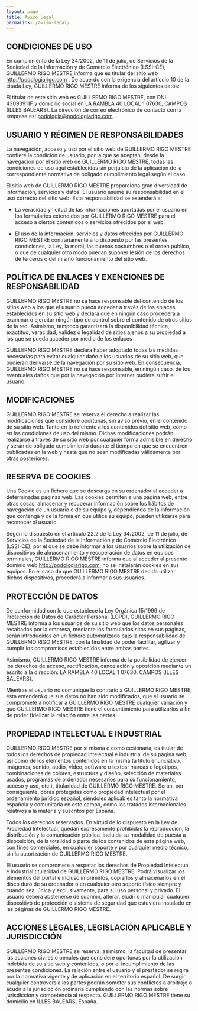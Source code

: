 ```yaml
---
layout: page
title: Aviso Legal
permalink: /aviso-legal/
---
```


## CONDICIONES DE USO

En cumplimiento de la Ley 34/2002, de 11 de julio, de Servicios de la Sociedad de la Información 
y de Comercio Electrónico (LSSI-CE), GUILLERMO RIGO MESTRE informa que es titular del sitio 
web http://podologiarigo.com . De acuerdo con la exigencia del artículo 10 de la citada Ley, 
GUILLERMO RIGO MESTRE informa de los siguientes datos:

El titular de este sitio web es GUILLERMO RIGO MESTRE, con DNI 43093911F y domicilio social 
en LA RAMBLA 40 LOCAL 1 07630, CAMPOS (ILLES BALEARS). La dirección de correo 
electrónico de contacto con la empresa es: podologia@podologiarigo.com .

## USUARIO Y RÉGIMEN DE RESPONSABILIDADES 

La navegación, acceso y uso por el sitio web de GUILLERMO RIGO MESTRE confiere la condición 
de usuario, por la que se aceptan, desde la navegación por el sitio web de GUILLERMO RIGO 
MESTRE, todas las condiciones de uso aquí establecidas sin perjuicio de la aplicación de la 
correspondiente normativa de obligado cumplimiento legal según el caso.

El sitio web de GUILLERMO RIGO MESTRE proporciona gran diversidad de información, 
servicios y datos. El usuario asume su responsabilidad en el uso correcto del sitio web. Esta 
responsabilidad se extenderá a:

* La veracidad y licitud de las informaciones aportadas por el usuario en los formularios 
extendidos por GUILLERMO RIGO MESTRE para el acceso a ciertos contenidos o 
servicios ofrecidos por el web.

* El uso de la información, servicios y datos ofrecidos por GUILLERMO RIGO MESTRE 
contrariamente a lo dispuesto por las presentes condiciones, la Ley, la moral, las 
buenas costumbres o el orden público, o que de cualquier otro modo puedan suponer 
lesión de los derechos de terceros o del mismo funcionamiento del sitio web.

## POLÍTICA DE ENLACES Y EXENCIONES DE RESPONSABILIDAD 

GUILLERMO RIGO MESTRE no se hace responsable del contenido de los sitios web a los que el 
usuario pueda acceder a través de los enlaces establecidos en su sitio web y declara que en 
ningún caso procederá a examinar o ejercitar ningún tipo de control sobre el contenido de otros 
sitios de la red. Asimismo, tampoco garantizará la disponibilidad técnica, exactitud, veracidad, 
validez o legalidad de sitios ajenos a su propiedad a los que se pueda acceder por medio de los
enlaces

GUILLERMO RIGO MESTRE declara haber adoptado todas las medidas necesarias para evitar 
cualquier daño a los usuarios de su sitio web, que pudieran derivarse de la navegación por su
sitio web. En consecuencia, GUILLERMO RIGO MESTRE no se hace responsable, en ningún
caso, de los eventuales daños que por la navegación por Internet pudiera sufrir el usuario.

## MODIFICACIONES

GUILLERMO RIGO MESTRE se reserva el derecho a realizar las modificaciones que considere
oportunas, sin aviso previo, en el contenido de su sitio web. Tanto en lo referente a los 
contenidos del sitio web, como en las condiciones de uso del mismo. Dichas modificaciones 
podrán realizarse a través de su sitio web por cualquier forma admisible en derecho y serán de 
obligado cumplimiento durante el tiempo en que se encuentren publicadas en la web y hasta 
que no sean modificadas válidamente por otras posteriores.

## RESERVA DE COOKIES 

Una Cookie es un fichero que se descarga en su ordenador al acceder a determinadas páginas 
web. Las cookies permiten a una página web, entre otras cosas, almacenar y recuperar 
información sobre los hábitos de navegación de un usuario o de su equipo y, dependiendo de la 
información que contenga y de la forma en que utilice su equipo, pueden utilizarse para 
reconocer al usuario. 

Según lo dispuesto en el artículo 22.2 de la Ley 34/2002, de 11 de julio, de Servicios de la 
Sociedad de la Información y de Comercio Electrónico (LSSI-CE), por el que se debe informar a 
los usuarios sobre la utilización de dispositivos de almacenamiento y recuperación de datos en 
equipos terminales, GUILLERMO RIGO MESTRE informa que al acceder al presente dominio 
web http://podologiarigo.com, no se instalarán cookies en sus equipos. En el caso de que 
GUILLERMO RIGO MESTRE decida utilizar dichos dispositivos, procederá a informar a sus 
usuarios.

## PROTECCIÓN DE DATOS 

De conformidad con lo que establece la Ley Orgánica 15/1999 de Protección de Datos de 
Carácter Personal (LOPD), GUILLERMO RIGO MESTRE informa a los usuarios de su sitio web 
que los datos personales recabados por la empresa, mediante los formularios sitos en sus 
páginas, serán introducidos en un fichero automatizado bajo la responsabilidad de GUILLERMO 
RIGO MESTRE, con la finalidad de poder facilitar, agilizar y cumplir los compromisos 
establecidos entre ambas partes.

Asimismo, GUILLERMO RIGO MESTRE informa de la posibilidad de ejercer los derechos de
acceso, rectificación, cancelación y oposición mediante un escrito a la dirección: LA RAMBLA 40
LOCAL 1 07630, CAMPOS (ILLES BALEARS).

Mientras el usuario no comunique lo contrario a GUILLERMO RIGO MESTRE, ésta entenderá
que sus datos no han sido modificados, que el usuario se compromete a notificar a GUILLERMO
RIGO MESTRE cualquier variación y que GUILLERMO RIGO MESTRE tiene el consentimiento
para utilizarlos a fin de poder fidelizar la relación entre las partes.

## PROPIEDAD INTELECTUAL E INDUSTRIAL 

GUILLERMO RIGO MESTRE por sí misma o como cesionaria, es titular de todos los
derechos de propiedad intelectual e industrial de su página web, así como de
los elementos contenidos en la misma (a título enunciativo, imágenes, sonido,
audio, vídeo, software o textos; marcas o logotipos, combinaciones de colores,
estructura y diseño, selección de materiales usados, programas de ordenador
necesarios para su funcionamiento, acceso y uso, etc.), titularidad de
GUILLERMO RIGO MESTRE. Serán, por consiguiente, obras protegidas como propiedad
intelectual por el ordenamiento jurídico español, siéndoles aplicables tanto la
normativa española y comunitaria en este campo, como los tratados
internacionales relativos a la materia y suscritos por España.

Todos los derechos reservados. En virtud de lo dispuesto en la Ley de Propiedad
Intelectual, quedan expresamente prohibidas la reproducción, la distribución y
la comunicación pública, incluida su modalidad de puesta a disposición, de la
totalidad o parte de los contenidos de esta página web, con fines comerciales,
en cualquier soporte y por cualquier medio técnico, sin la autorización de
GUILLERMO RIGO MESTRE.

El usuario se compromete a respetar los derechos de Propiedad Intelectual e
Industrial titularidad de GUILLERMO RIGO MESTRE. Podrá visualizar los elementos
del portal e incluso imprimirlos, copiarlos y almacenarlos en el disco duro de
su ordenador o en cualquier otro soporte físico siempre y cuando sea, única y
exclusivamente, para su uso personal y privado. El usuario deberá abstenerse de
suprimir, alterar, eludir o manipular cualquier dispositivo de protección o
sistema de seguridad que estuviera instalado en las páginas de GUILLERMO RIGO
MESTRE.


## ACCIONES LEGALES, LEGISLACIÓN APLICABLE Y JURISDICCIÓN 

GUILLERMO RIGO MESTRE se reserva, asimismo, la facultad de presentar las
acciones civiles o penales que considere oportunas por la utilización indebida
de su sitio web y contenidos, o por el incumplimiento de las presentes
condiciones.  La relación entre el usuario y el prestador se regirá por la
normativa vigente y de aplicación en el territorio español. De surgir cualquier
controversia las partes podrán someter sus conflictos a arbitraje o acudir a la
jurisdicción ordinaria cumpliendo con las normas sobre jurisdicción y
competencia al respecto. GUILLERMO RIGO MESTRE tiene su domicilio en ILLES
BALEARS, España.
